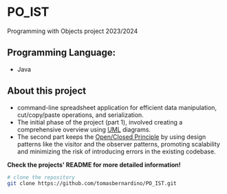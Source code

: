 # PO_IST
Programming with Objects project 2023/2024
## Programming Language:
- Java
## About this project

- command-line spreadsheet application for efficient data manipulation, cut/copy/paste operations, and serialization.
- The initial phase of the project (part 1), involved creating a comprehensive overview using [UML](https://en.wikipedia.org/wiki/Unified_Modeling_Language) diagrams.
- The second part keeps the [Open/Closed Principle](https://en.wikipedia.org/wiki/Open%E2%80%93closed_principle) by using design patterns like the visitor and the observer patterns, promoting scalability and minimizing the risk of introducing errors in the existing codebase.

**Check the projects' README for more detailed information!**

```bash
# clone the repository
git clone https://github.com/tomasbernardino/PO_IST.git
```
